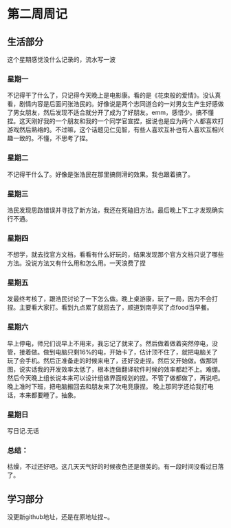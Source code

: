 # 第二周周记

## 生活部分

这个星期感觉没什么记录的，流水写一波

### 星期一

不记得干了什么了，只记得今天晚上是电影康。看的是《花束般的爱情》。没认真看，剧情内容是后面问张浩民的。好像说是两个志同道合的一对男女生产生好感做了男女朋友，然后发现不适合就分开了成为了好朋友。emm，感悟少。搞不懂捏。这天刚好我的一个朋友和我的一个同学官宣捏，据说也是应为两个人都喜欢打游戏然后熟络的。不过嘛，这个话题见仁见智，有些人喜欢互补也有人喜欢互相兴趣一致的。不懂，不思考了捏。

### 星期二

不记得干什么了。好像是张浩民在那里搞侧滑的效果。我也跟着搞了。

### 星期三

浩民发现思路错误并寻找了新方法，我还在死磕旧方法。最后晚上下工才发现确实行不通。

### 星期四

不想学，就去找官方文档，看看有什么好玩的，结果发现那个官方文档只说了哪些方法。没说方法又有什么用和怎么用。一天浪费了捏

### 星期五

发最终考核了，跟浩民讨论了一下怎么做。晚上桌游康，玩了一局，因为不会打捏。主要看大家打。看到九点累了就回去了，顺道到南亭买了点food当早餐。

### 星期六

早上停电，师兄们说早上不用来，我忘记了就来了。然后做着做着突然停电，没管，接着做。做到电脑只剩16%的电，开始卡了，估计顶不住了，就把电脑关了玩了会手机。然后正准备走的时候来电了，还好没走捏。然后又开始做。做那饼图，说实话我的开发效率太低了，根本连做翻译软件时候的效率都赶不上。难绷。
然后今天晚上组长说本来可以设计组做界面规划的捏。不管了做都做了，再说吧。
晚上准时下班，把电脑搬回去和朋友来了次电竞康捏。
晚上那同学还给我打电话，本来都要睡了。抽象。

### 星期日

写日记.无话

### 总结：

枯燥，不过还好吧。这几天天气好的时候夜色还是很美的。有一段时间没看过日落了。

## 学习部分

没更新github地址，还是在原地址捏~。

## 